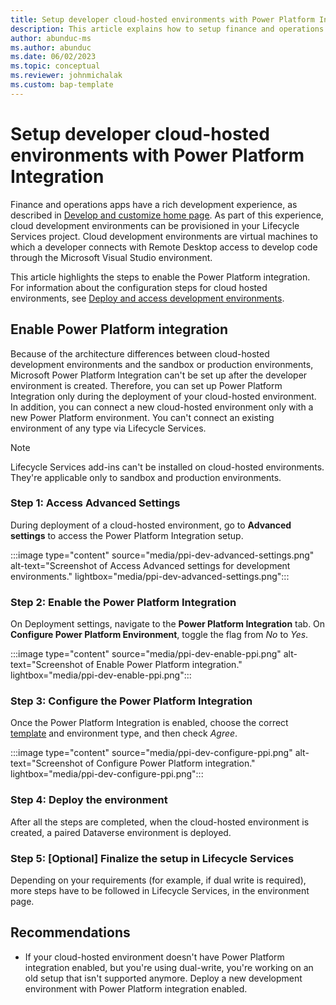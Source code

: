 ```yaml
---
title: Setup developer cloud-hosted environments with Power Platform Integration
description: This article explains how to setup finance and operations developer cloud hosted environments with Power Platform Integration
author: abunduc-ms
ms.author: abunduc
ms.date: 06/02/2023
ms.topic: conceptual
ms.reviewer: johnmichalak
ms.custom: bap-template
---
```


# Setup developer cloud-hosted environments with Power Platform Integration

Finance and operations apps have a rich development experience, as described in [Develop and customize home page](/dynamics365/fin-ops-core/dev-itpro/dev-tools/developer-home-page). As part of this experience, cloud development environments can be provisioned in your Lifecycle Services project. Cloud development environments are virtual machines to which a developer connects with Remote Desktop access to develop code through the Microsoft Visual Studio environment.

This article highlights the steps to enable the Power Platform integration. For information about the configuration steps for cloud hosted environments, see [Deploy and access development environments](/dynamics365/fin-ops-core/dev-itpro/dev-tools/access-instances). 

## Enable Power Platform integration

Because of the architecture differences between cloud-hosted development environments and the sandbox or production environments, Microsoft Power Platform Integration can't be set up after the developer environment is created. Therefore, you can set up Power Platform Integration only during the deployment of your cloud-hosted environment. In addition, you can connect a new cloud-hosted environment only with a new Power Platform environment. You can't connect an existing environment of any type via Lifecycle Services.

> [!NOTE]
> Lifecycle Services add-ins can't be installed on cloud-hosted environments. They're applicable only to sandbox and production environments.

### Step 1: Access Advanced Settings

During deployment of a cloud-hosted environment, go to **Advanced settings** to access the Power Platform Integration setup.

:::image type="content" source="media/ppi-dev-advanced-settings.png" alt-text="Screenshot of Access Advanced settings for development environments." lightbox="media/ppi-dev-advanced-settings.png":::

### Step 2: Enable the Power Platform Integration

On Deployment settings, navigate to the **Power Platform Integration** tab. On **Configure Power Platform Environment**, toggle the flag from *No* to *Yes*.

:::image type="content" source="media/ppi-dev-enable-ppi.png" alt-text="Screenshot of Enable Power Platform integration." lightbox="media/ppi-dev-enable-ppi.png":::

### Step 3: Configure the Power Platform Integration

Once the Power Platform Integration is enabled, choose the correct [template](environment-lifecycle-connect-finops-new-dv.md#step-2-configure-dataverse-by-using-a-template) and environment type, and then check *Agree*.

:::image type="content" source="media/ppi-dev-configure-ppi.png" alt-text="Screenshot of Configure Power Platform integration." lightbox="media/ppi-dev-configure-ppi.png":::

### Step 4: Deploy the environment

After all the steps are completed, when the cloud-hosted environment is created, a paired Dataverse environment is deployed.

### Step 5: [Optional] Finalize the setup in Lifecycle Services

Depending on your requirements (for example, if dual write is required), more steps have to be followed in Lifecycle Services, in the environment page. <!--TODO add link to dual write-->

## Recommendations

- If your cloud-hosted environment doesn't have Power Platform integration enabled, but you're using dual-write, you're working on an old setup that isn't supported anymore. Deploy a new development environment with Power Platform integration enabled.
